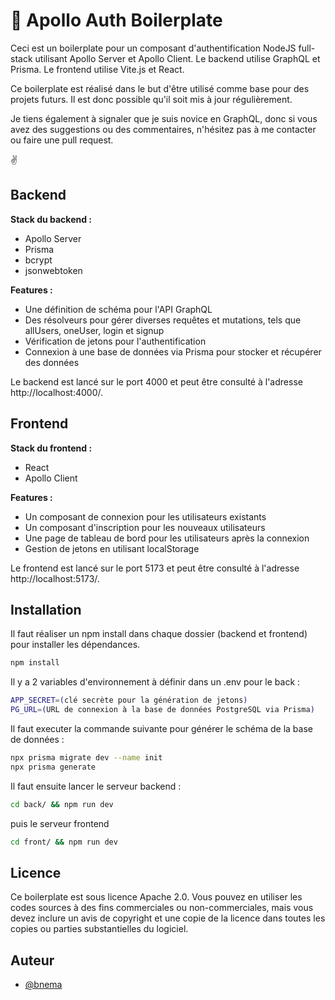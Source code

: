 # 🚀 Apollo Auth Boilerplate

Ceci est un boilerplate pour un composant d'authentification NodeJS full-stack utilisant Apollo Server et Apollo Client. Le backend utilise GraphQL et Prisma. Le frontend utilise Vite.js et React.

Ce boilerplate est réalisé dans le but d'être utilisé comme base pour des projets futurs. Il est donc possible qu'il soit mis à jour régulièrement.

Je tiens également à signaler que je suis novice en GraphQL, donc si vous avez des suggestions ou des commentaires, n'hésitez pas à me contacter ou faire une pull request.

✌

## Backend

__Stack du backend :__
- Apollo Server 
- Prisma 
- bcrypt 
- jsonwebtoken 

__Features :__
- Une définition de schéma pour l'API GraphQL
- Des résolveurs pour gérer diverses requêtes et mutations, tels que allUsers, oneUser, login et signup
- Vérification de jetons pour l'authentification
- Connexion à une base de données via Prisma pour stocker et récupérer des données

Le backend est lancé sur le port 4000 et peut être consulté à l'adresse http://localhost:4000/.

## Frontend

__Stack du frontend :__
- React 
- Apollo Client 

__Features :__
- Un composant de connexion pour les utilisateurs existants
- Un composant d'inscription pour les nouveaux utilisateurs
- Une page de tableau de bord pour les utilisateurs après la connexion
- Gestion de jetons en utilisant localStorage

Le frontend est lancé sur le port 5173 et peut être consulté à l'adresse http://localhost:5173/.

## Installation

Il faut réaliser un npm install dans chaque dossier (backend et frontend) pour installer les dépendances.

```bash
npm install
```

Il y a 2 variables d'environnement à définir dans un .env pour le back :
```bash
APP_SECRET=(clé secrète pour la génération de jetons)
PG_URL=(URL de connexion à la base de données PostgreSQL via Prisma)
```
Il faut executer la commande suivante pour générer le schéma de la base de données :
```bash
npx prisma migrate dev --name init
npx prisma generate
```
Il faut ensuite lancer le serveur backend :
```bash
cd back/ && npm run dev
```
puis le serveur frontend
```bash
cd front/ && npm run dev

```

## Licence

Ce boilerplate est sous licence Apache 2.0. Vous pouvez en utiliser les codes sources à des fins commerciales ou non-commerciales, mais vous devez inclure un avis de copyright et une copie de la licence dans toutes les copies ou parties substantielles du logiciel.

## Auteur

- [@bnema](https://www.github.com/bnema)